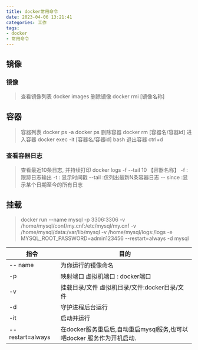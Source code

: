 ```yaml
---
title: docker常用命令
date: 2023-04-06 13:21:41
categories: 工作
tags: 
- docker
- 常用命令
---
```



## 镜像
### 镜像
> 查看镜像列表
> docker  images 
> 删除镜像
> docker rmi [镜像名称]
>
## 容器
> 容器列表
> docker ps -a
> docker ps
> 删除容器
> docker rm [容器名/容器id]
> 进入容器
> docker exec -it [容器名/容器id] bash 
> 退出容器
> ctrl+d
>
###  查看容器日志
> 查看最近10条日志, 并持续打印
> docker logs -f --tail 10 【容器名称】
> -f : 跟踪日志输出
> -t : 显示时间戳
> --tail :仅列出最新N条容器日志
> -- since :显示某个日期至今的所有日志 
 

## 挂载
> docker run --name mysql -p 3306:3306 -v /home/mysql/conf/my.cnf:/etc/mysql/my.cnf -v /home/mysql/data:/var/lib/mysql -v /home/mysql/logs:/logs -e MYSQL_ROOT_PASSWORD=admin123456 --restart=always -d mysql
>
|  指令   | 目的     |
| ---- | ---- |
| -- name   | 为你运行的镜像命名     |
|  -p  |  映射端口 虚拟机端口 : docker端口   |
|  -v  |  挂载目录/文件 虚拟机目录/文件:docker目录/文件    |
|  -d  |  守护进程后台运行    |
|  -it |  启动并运行    |
| --restart=always   |  在docker服务重启后,自动重启mysql服务,也可以吧docker 服务作为开机启动.    |


